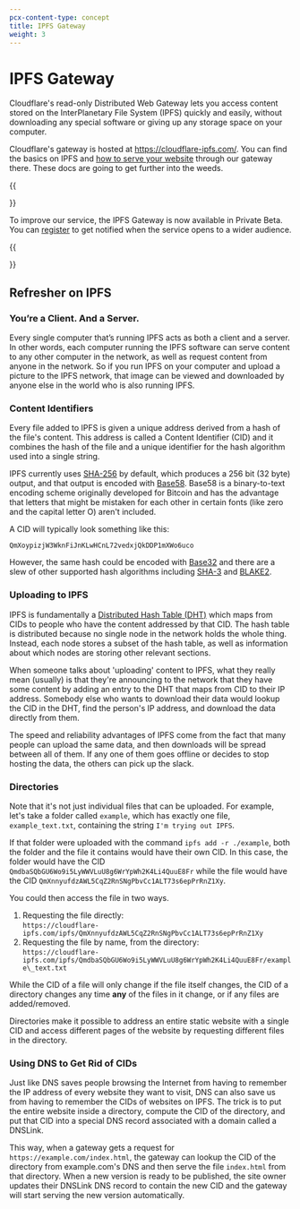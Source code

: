 ```yaml
---
pcx-content-type: concept
title: IPFS Gateway
weight: 3
---
```


# IPFS Gateway

Cloudflare's read-only Distributed Web Gateway lets you access content stored on
the InterPlanetary File System (IPFS) quickly and easily, without downloading
any special software or giving up any storage space on your computer.

Cloudflare's gateway is hosted at https://cloudflare-ipfs.com/. You can find the
basics on IPFS and [how to serve your website](/distributed-web/ipfs-gateway/connecting-website/) through our gateway there. These
docs are going to get further into the weeds.

{{<Aside type="warning">}}

To improve our service, the IPFS Gateway is now available in Private Beta. You can [register](https://forms.gle/3c2xAzawnDcqWzgN7) to get notified when the service opens to a wider audience.

{{</Aside>}}

## Refresher on IPFS

### You’re a Client. And a Server.

Every single computer that’s running IPFS acts as both a client and a server. In
other words, each computer running the IPFS software can serve content to any
other computer in the network, as well as request content from anyone in the
network. So if you run IPFS on your computer and upload a picture to the IPFS
network, that image can be viewed and downloaded by anyone else in the world who
is also running IPFS.

### Content Identifiers

Every file added to IPFS is given a unique address derived from a hash of the
file's content. This address is called a Content Identifier (CID) and it
combines the hash of the file and a unique identifier for the hash algorithm
used into a single string.

IPFS currently uses [SHA-256](https://en.wikipedia.org/wiki/SHA-2) by default,
which produces a 256 bit (32 byte) output, and that output is encoded with
[Base58](https://en.wikipedia.org/wiki/Base58). Base58 is a binary-to-text
encoding scheme originally developed for Bitcoin and has the advantage that
letters that might be mistaken for each other in certain fonts (like zero and
the capital letter O) aren't included.

A CID will typically look something like this:

    QmXoypizjW3WknFiJnKLwHCnL72vedxjQkDDP1mXWo6uco

However, the same hash could be encoded with
[Base32](https://en.wikipedia.org/wiki/Base32) and there are a slew of other
supported hash algorithms including [SHA-3](https://en.wikipedia.org/wiki/SHA-3)
and [BLAKE2](https://en.wikipedia.org/wiki/BLAKE_(hash_function)).

### Uploading to IPFS

IPFS is fundamentally a [Distributed Hash Table
(DHT)](https://en.wikipedia.org/wiki/Distributed_hash_table) which maps from
CIDs to people who have the content addressed by that CID. The hash
table is distributed because no single node in the network holds the whole
thing. Instead, each node stores a subset of the hash table, as well as
information about which nodes are storing other relevant sections.

When someone talks about 'uploading' content to IPFS, what they really mean
(usually) is that they're announcing to the network that they have some content
by adding an entry to the DHT that maps from CID to their IP address. Somebody
else who wants to download their data would lookup the CID in the DHT, find the
person's IP address, and download the data directly from them.

The speed and reliability advantages of IPFS come from the fact that many people
can upload the same data, and then downloads will be spread between all of them.
If any one of them goes offline or decides to stop hosting the data, the others
can pick up the slack.

### Directories

Note that it's not just individual files that can be uploaded. For example,
let's take a folder called `example`, which has exactly one file,
`example_text.txt`, containing the string `I'm trying out IPFS`.

If that folder were uploaded with the command `ipfs add -r ./example`, both the
folder and the file it contains would have their own CID. In this case, the
folder would have the CID `QmdbaSQbGU6Wo9i5LyWWVLuU8g6WrYpWh2K4Li4QuuE8Fr` while
the file would have the CID `QmXnnyufdzAWL5CqZ2RnSNgPbvCc1ALT73s6epPrRnZ1Xy`.

You could then access the file in two ways.

1.  Requesting the file directly:<br />
    `https://cloudflare-ipfs.com/ipfs/QmXnnyufdzAWL5CqZ2RnSNgPbvCc1ALT73s6epPrRnZ1Xy`
2.  Requesting the file by name, from the directory:<br />
    `https://cloudflare-ipfs.com/ipfs/QmdbaSQbGU6Wo9i5LyWWVLuU8g6WrYpWh2K4Li4QuuE8Fr/example\_text.txt`

While the CID of a file will only change if the file itself changes, the CID of
a directory changes any time **any** of the files in it change, or if any files
are added/removed.

Directories make it possible to address an entire static website with a single
CID and access different pages of the website by requesting different files in
the directory.

### Using DNS to Get Rid of CIDs

Just like DNS saves people browsing the Internet from having to remember the IP
address of every website they want to visit, DNS can also save us from having to
remember the CIDs of websites on IPFS. The trick is to put the entire website
inside a directory, compute the CID of the directory, and put that CID into a
special DNS record associated with a domain called a DNSLink.

This way, when a gateway gets a request for `https://example.com/index.html`, the
gateway can lookup the CID of the directory from example.com's DNS and then
serve the file `index.html` from that directory. When a new version is ready to
be published, the site owner updates their DNSLink DNS record to contain the new
CID and the gateway will start serving the new version automatically.

